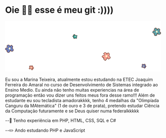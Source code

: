 # Oie 👋💖 esse é meu git :))))

![](https://github.com/mahteixeira/mahteixeira/blob/main/flor%20(1)%20(2).gif)

Eu sou a Marina Teixeira, atualmente estou estudando na ETEC Joaquim Ferreira do Amaral no curso de Desenvolvimento de Sistemas integrado ao Ensino Medio. Eu ainda não tenho muitas experiencias na área de programação então vou dizer uns feitos meus fora desse ramo!!! Além de estudante eu sou tecladista amadorakkkk, tenho 4 medalhas da "Olimpíada Canguru da MAtemática" (1 de ouro e 3 de prata), pretendo estudar Ciência da Computação futuramente e se Deus quiser numa federalkkkkk

--🍡 Tenho experiência em PHP, HTML, CSS, SQL e C#

--✏️ Ando estudando PHP e JavaScript

